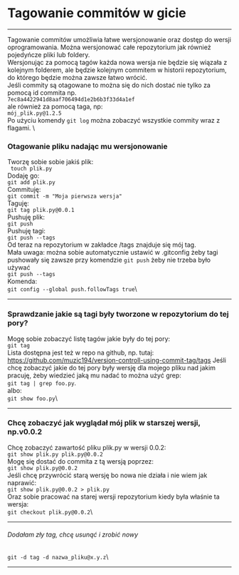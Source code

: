 # Tagowanie commitów w gicie
***
Tagowanie commitów umożliwia łatwe wersjonowanie oraz dostęp do wersji oprogramowania. Można wersjonować całe repozytorium jak również pojedyńcze pliki lub foldery. \
Wersjonując za pomocą tagów każda nowa wersja nie będzie się wiązała z kolejnym folderem, ale będzie kolejnym commitem w historii repozytorium, do którego będzie można zawsze łatwo wrócić. \
Jeśli commity są otagowane to można się do nich dostać nie tylko za pomocą id commita np. \
```7ec8a4422941d8aaf706494d1e2b6b3f33d4a1ef``` \
ale również za pomocą taga, np:\
```mój_plik.py@1.2.5```\
Po użyciu komendy ```git log``` można zobaczyć wszystkie commity wraz z flagami. \
### Otagowanie pliku nadając mu wersjonowanie
Tworzę sobie sobie jakiś plik: \
``` touch plik.py```\
Dodaję go:\
```git add plik.py```\
Commituję:\
```git commit -m "Moja pierwsza wersja"```\
Taguję:\
```git tag plik.py@0.0.1```\
Pushuję plik:\
```git push```\
Pushuję tagi:\
```git push --tags```\
Od teraz na repozytorium w zakładce /tags znajduje się mój tag. \
Mała uwaga: można sobie automatycznie ustawić w .gitconfig żeby tagi pushowały się zawsze przy komendzie ```git push``` żeby nie trzeba było używać \
```git push --tags```\
Komenda: \
```git config --global push.followTags true```\
***
### Sprawdzanie jakie są tagi były tworzone w repozytorium do tej pory?
Mogę sobie zobaczyć listę tagów jakie były do tej pory:\
```git tag```\
Lista dostępna jest też w repo na github, np. tutaj: https://github.com/muzic194/version-controll-using-commit-tag/tags
Jeśli chcę zobaczyć jakie do tej pory były wersję dla mojego pliku nad jakim pracuję, żeby wiedzieć jaką mu nadać to można użyć grep: \
```git tag | grep foo.py```.\
albo: \
```git show foo.py```\
***

### Chcę zobaczyć jak wyglądał mój plik w starszej wersji, np.v0.0.2
Chcę zobaczyć zawartość  pliku plik.py w wersji 0.0.2:\
```git show plik.py plik.py@0.0.2```\
Mogę się dostać do commita z tą wersją poprzez:\
```git show plik.py@0.0.2```\
Jeśli chcę przywrócić starą wersję bo nowa nie działa i nie wiem jak naprawić: \
```git show plik.py@0.0.2 > plik.py```\
Oraz sobie pracować na starej wersji repozytorium kiedy była właśnie ta wersja: \
```git checkout plik.py@0.0.2```\
***
###### Dodałam zły tag, chcę usunąć i zrobić nowy
```git -d tag -d nazwa_pliku@x.y.z```\
***
